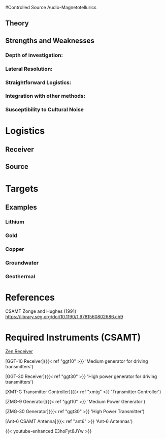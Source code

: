 #Controlled Source Audio-Magnetotellurics

## Theory

## Strengths and Weaknesses

### Depth of investigation:

### Lateral Resolution:

### Straightforward Logistics:

### Integration with other methods:

### Susceptibility to Cultural Noise

# Logistics

## Receiver

## Source

# Targets

## Examples

### Lithium

### Gold

### Copper

### Groundwater

### Geothermal

# References

CSAMT Zonge and Hughes (1991) https://library.seg.org/doi/10.1190/1.9781560802686.ch9

# Required Instruments (CSAMT)

[Zen Receiver](/gdp3224/)

[GGT-10 Receiver]({{< ref "ggt10" >}} 'Medium generator for driving transmitters')

[GGT-30 Receiver]({{< ref "ggt30" >}} 'High power generator for driving transmitters')

[XMT-G Transmitter Controller]({{< ref "xmtg" >}} 'Transmitter Controller')

[ZMG-9 Generator]({{< ref "ggt10" >}} 'Medium Power Generator')

[ZMG-30 Generator]({{< ref "ggt30" >}} 'High Power Transmitter')

[Ant-6 CSAMT Antenna]({{< ref "ant6" >}} 'Ant-6 Antennas')

{{< youtube-enhanced E3hoFyt8JYw >}}
